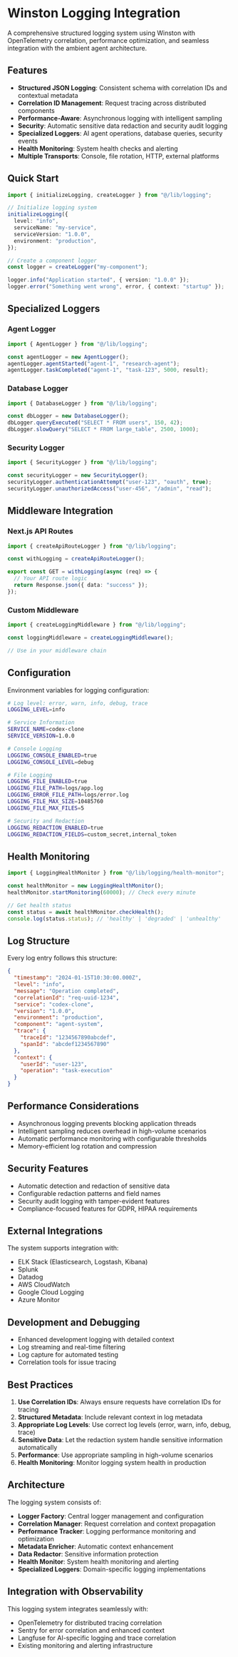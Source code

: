 # Winston Logging Integration

A comprehensive structured logging system using Winston with OpenTelemetry correlation, performance optimization, and seamless integration with the ambient agent architecture.

## Features

- **Structured JSON Logging**: Consistent schema with correlation IDs and contextual metadata
- **Correlation ID Management**: Request tracing across distributed components
- **Performance-Aware**: Asynchronous logging with intelligent sampling
- **Security**: Automatic sensitive data redaction and security audit logging
- **Specialized Loggers**: AI agent operations, database queries, security events
- **Health Monitoring**: System health checks and alerting
- **Multiple Transports**: Console, file rotation, HTTP, external platforms

## Quick Start

```typescript
import { initializeLogging, createLogger } from "@/lib/logging";

// Initialize logging system
initializeLogging({
  level: "info",
  serviceName: "my-service",
  serviceVersion: "1.0.0",
  environment: "production",
});

// Create a component logger
const logger = createLogger("my-component");

logger.info("Application started", { version: "1.0.0" });
logger.error("Something went wrong", error, { context: "startup" });
```

## Specialized Loggers

### Agent Logger

```typescript
import { AgentLogger } from "@/lib/logging";

const agentLogger = new AgentLogger();
agentLogger.agentStarted("agent-1", "research-agent");
agentLogger.taskCompleted("agent-1", "task-123", 5000, result);
```

### Database Logger

```typescript
import { DatabaseLogger } from "@/lib/logging";

const dbLogger = new DatabaseLogger();
dbLogger.queryExecuted("SELECT * FROM users", 150, 42);
dbLogger.slowQuery("SELECT * FROM large_table", 2500, 1000);
```

### Security Logger

```typescript
import { SecurityLogger } from "@/lib/logging";

const securityLogger = new SecurityLogger();
securityLogger.authenticationAttempt("user-123", "oauth", true);
securityLogger.unauthorizedAccess("user-456", "/admin", "read");
```

## Middleware Integration

### Next.js API Routes

```typescript
import { createApiRouteLogger } from "@/lib/logging";

const withLogging = createApiRouteLogger();

export const GET = withLogging(async (req) => {
  // Your API route logic
  return Response.json({ data: "success" });
});
```

### Custom Middleware

```typescript
import { createLoggingMiddleware } from "@/lib/logging";

const loggingMiddleware = createLoggingMiddleware();

// Use in your middleware chain
```

## Configuration

Environment variables for logging configuration:

```bash
# Log level: error, warn, info, debug, trace
LOGGING_LEVEL=info

# Service Information
SERVICE_NAME=codex-clone
SERVICE_VERSION=1.0.0

# Console Logging
LOGGING_CONSOLE_ENABLED=true
LOGGING_CONSOLE_LEVEL=debug

# File Logging
LOGGING_FILE_ENABLED=true
LOGGING_FILE_PATH=logs/app.log
LOGGING_ERROR_FILE_PATH=logs/error.log
LOGGING_FILE_MAX_SIZE=10485760
LOGGING_FILE_MAX_FILES=5

# Security and Redaction
LOGGING_REDACTION_ENABLED=true
LOGGING_REDACTION_FIELDS=custom_secret,internal_token
```

## Health Monitoring

```typescript
import { LoggingHealthMonitor } from "@/lib/logging/health-monitor";

const healthMonitor = new LoggingHealthMonitor();
healthMonitor.startMonitoring(60000); // Check every minute

// Get health status
const status = await healthMonitor.checkHealth();
console.log(status.status); // 'healthy' | 'degraded' | 'unhealthy'
```

## Log Structure

Every log entry follows this structure:

```json
{
  "timestamp": "2024-01-15T10:30:00.000Z",
  "level": "info",
  "message": "Operation completed",
  "correlationId": "req-uuid-1234",
  "service": "codex-clone",
  "version": "1.0.0",
  "environment": "production",
  "component": "agent-system",
  "trace": {
    "traceId": "1234567890abcdef",
    "spanId": "abcdef1234567890"
  },
  "context": {
    "userId": "user-123",
    "operation": "task-execution"
  }
}
```

## Performance Considerations

- Asynchronous logging prevents blocking application threads
- Intelligent sampling reduces overhead in high-volume scenarios
- Automatic performance monitoring with configurable thresholds
- Memory-efficient log rotation and compression

## Security Features

- Automatic detection and redaction of sensitive data
- Configurable redaction patterns and field names
- Security audit logging with tamper-evident features
- Compliance-focused features for GDPR, HIPAA requirements

## External Integrations

The system supports integration with:

- ELK Stack (Elasticsearch, Logstash, Kibana)
- Splunk
- Datadog
- AWS CloudWatch
- Google Cloud Logging
- Azure Monitor

## Development and Debugging

- Enhanced development logging with detailed context
- Log streaming and real-time filtering
- Log capture for automated testing
- Correlation tools for issue tracing

## Best Practices

1. **Use Correlation IDs**: Always ensure requests have correlation IDs for tracing
2. **Structured Metadata**: Include relevant context in log metadata
3. **Appropriate Log Levels**: Use correct log levels (error, warn, info, debug, trace)
4. **Sensitive Data**: Let the redaction system handle sensitive information automatically
5. **Performance**: Use appropriate sampling in high-volume scenarios
6. **Health Monitoring**: Monitor logging system health in production

## Architecture

The logging system consists of:

- **Logger Factory**: Central logger management and configuration
- **Correlation Manager**: Request correlation and context propagation
- **Performance Tracker**: Logging performance monitoring and optimization
- **Metadata Enricher**: Automatic context enhancement
- **Data Redactor**: Sensitive information protection
- **Health Monitor**: System health monitoring and alerting
- **Specialized Loggers**: Domain-specific logging implementations

## Integration with Observability

This logging system integrates seamlessly with:

- OpenTelemetry for distributed tracing correlation
- Sentry for error correlation and enhanced context
- Langfuse for AI-specific logging and trace correlation
- Existing monitoring and alerting infrastructure

